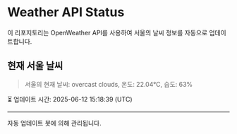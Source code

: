 
# Weather API Status

이 리포지토리는 OpenWeather API를 사용하여 서울의 날씨 정보를 자동으로 업데이트합니다.

## 현재 서울 날씨
> 서울의 현재 날씨: overcast clouds, 온도: 22.04°C, 습도: 63%

⏳ 업데이트 시간: 2025-06-12 15:18:39 (UTC)

---
자동 업데이트 봇에 의해 관리됩니다.
